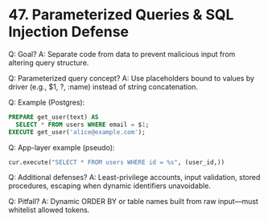 # 47. Parameterized Queries & SQL Injection Defense

Q: Goal?
A: Separate code from data to prevent malicious input from altering query structure.

Q: Parameterized query concept?
A: Use placeholders bound to values by driver (e.g., $1, ?, :name) instead of string concatenation.

Q: Example (Postgres):
```sql
PREPARE get_user(text) AS
  SELECT * FROM users WHERE email = $1;
EXECUTE get_user('alice@example.com');
```

Q: App-layer example (pseudo):
```python
cur.execute("SELECT * FROM users WHERE id = %s", (user_id,))
```

Q: Additional defenses?
A: Least-privilege accounts, input validation, stored procedures, escaping when dynamic identifiers unavoidable.

Q: Pitfall?
A: Dynamic ORDER BY or table names built from raw input—must whitelist allowed tokens.
